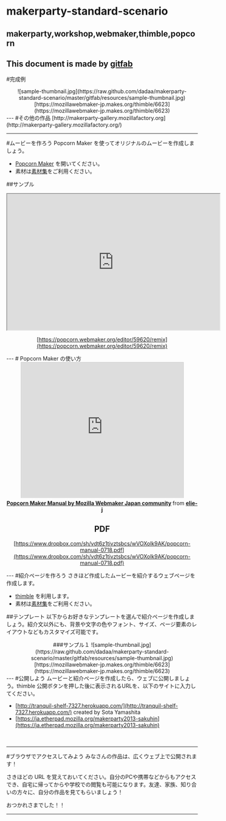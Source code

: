 # makerparty-standard-scenario
## makerparty,workshop,webmaker,thimble,popcorn
This document is made by [gitfab](http://gitfab.org)
---
#完成例

<center>
![sample-thumbnail.jpg](https://raw.github.com/dadaa/makerparty-standard-scenario/master/gitfab/resources/sample-thumbnail.jpg)[https://mozillawebmaker-jp.makes.org/thimble/6623](https://mozillawebmaker-jp.makes.org/thimble/6623)
</center>
---
#その他の作品
[http://makerparty-gallery.mozillafactory.org](http://makerparty-gallery.mozillafactory.org/)


---
#ムービーを作ろう
Popcorn Maker を使ってオリジナルのムービーを作成しましょう。

- [Popcorn Maker](https://popcorn.webmaker.org/) を開いてください。
- 素材は[素材集](/dadaa/makerparty-materials/)をご利用ください。

##サンプル
<center>
<iframe allowfullscreen="" src="https://mozillawebmaker-jp.makes.org/popcorn/1a04_" height="358" width="560"></iframe>

[https://popcorn.webmaker.org/editor/59620/remix](https://popcorn.webmaker.org/editor/59620/remix)
</center>
---
# Popcorn Maker の使い方
<center>
<iframe src="http://www.slideshare.net/slideshow/embed_code/24376253" marginwidth="0" marginheight="0" style="border:1px solid #CCC;border-width:1px 1px 0;margin-bottom:5px" allowfullscreen="" webkitallowfullscreen="" mozallowfullscreen="" frameborder="0" height="356" scrolling="no" width="427"> </iframe> <div style="margin-bottom:5px"> <strong> <a href="http://www.slideshare.net/elie-j/popcorn-manual0718" title="Popcorn Maker Manual by Mozilla Webmaker Japan community" target="_blank">Popcorn Maker Manual by Mozilla Webmaker Japan community</a> </strong> from <strong><a href="http://www.slideshare.net/elie-j" target="_blank">elie-j</a></strong> </div>

## PDF
[https://www.dropbox.com/sh/vdt6z1tivztsbcs/wVOXolk9AK/popcorn-manual-0718.pdf](https://www.dropbox.com/sh/vdt6z1tivztsbcs/wVOXolk9AK/popcorn-manual-0718.pdf)
</center>
---
#紹介ページを作ろう
さきほど作成したムービーを紹介するウェブページを作成します。

- [thimble](https://thimble.webmaker.org/) を利用します。
- 素材は[素材集](/gitfab/makerparty-materials)をご利用ください。

##テンプレート
以下からお好きなテンプレートを選んで紹介ページを作成しましょう。紹介文以外にも、背景や文字の色やフォント、サイズ、ページ要素のレイアウトなどもカスタマイズ可能です。

<center>
###サンプル１
![sample-thumbnail.jpg](https://raw.github.com/dadaa/makerparty-standard-scenario/master/gitfab/resources/sample-thumbnail.jpg)[https://mozillawebmaker-jp.makes.org/thimble/6623](https://mozillawebmaker-jp.makes.org/thimble/6623)
</center>
---
#公開しよう
ムービーと紹介ページを作成したら、ウェブに公開しましょう。thimble 公開ボタンを押した後に表示されるURLを、以下のサイトに入力してください。

- [http://tranquil-shelf-7327.herokuapp.com/](http://tranquil-shelf-7327.herokuapp.com/) created by Sota Yamashita
- [https://ja.etherpad.mozilla.org/makerparty2013-sakuhin](https://ja.etherpad.mozilla.org/makerparty2013-sakuhin)

　



---
#ブラウザでアクセスしてみよう
みなさんの作品は、広くウェブ上で公開されます！

さきほどの URL を覚えておいてください。自分のPCや携帯などからもアクセスでき、自宅に帰ってからや学校での閲覧も可能になります。友達、家族、知り合いの方々に、自分の作品を見てもらいましょう！

おつかれさまでした！！


---
